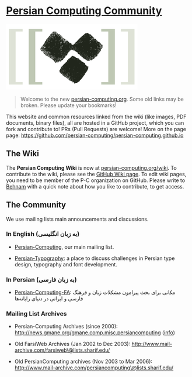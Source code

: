 # [Persian Computing Community](http://persian-computing.org/)

![[Persian Computing Logo](http://persian-computing.org/)](community/images/Persian-Computing-Logo.png)

> Welcome to the new [persian-computing.org](http://persian-computing.org/). Some old links may
> be broken. Please update your bookmarks!

This website and common resources linked from the wiki (like images, PDF documents, binary
files), all are hosted in a GitHub project, which you can fork and contribute to! PRs (Pull
Requests) are welcome! More on the page page:
https://github.com/persian-computing/persian-computing.github.io

## The Wiki

The **Persian Computing Wiki** is now at
[persian-computing.org/wiki](http://persian-computing.org/wiki/). To contribute to the wiki,
please see the [GitHub Wiki
page](https://github.com/persian-computing/persian-computing.github.io/wiki).  To edit wiki
pages, you need to be member of the P-C organization on GitHub. Please write to
[Behnam](https://github.com/behnam) with a quick note about how you like to contribute, to get
access.

## The Community

We use mailing lists main announcements and discussions.

### In English (به زبان انگلیسی)

-   [Persian-Computing](http://groups.google.com/group/persian-computing/), our
    main mailing list.

-   [Persian-Typography](http://groups.google.com/group/persian-typography/): a
    place to discuss challenges in Persian type design, typography and font
    development.

### In Persian (به زبان فارسی)

-   [Persian-Computing-FA](http://groups.google.com/group/persian-computing-fa/?hl=fa):
    مکانی برای بحث پیرامون مشکلات زبان و فرهنگ فارسی و ایرانی در دنیای رایانه‌ها

### Mailing List Archives

-   Persian-Computing Archives (since 2000):
    http://news.gmane.org/gmane.comp.misc.persiancomputing
    ([info](http://gmane.org/info.php?group=gmane.comp.misc.persiancomputing))

-   Old FarsiWeb Archives (Jan 2002 to Dec 2003):
    http://www.mail-archive.com/farsiweb\@lists.sharif.edu/

-   Old PersianComputing archives (Nov 2003 to Mar 2006):
    http://www.mail-archive.com/persiancomputing\@lists.sharif.edu/
